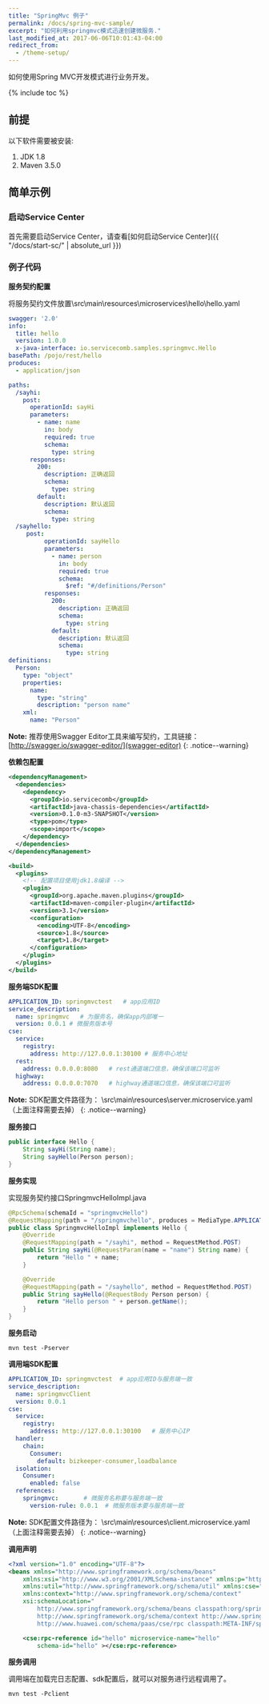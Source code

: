 ```yaml
---
title: "SpringMvc 例子"
permalink: /docs/spring-mvc-sample/
excerpt: "如何利用springmvc模式迅速创建微服务."
last_modified_at: 2017-06-06T10:01:43-04:00
redirect_from:
  - /theme-setup/
---
```


如何使用Spring MVC开发模式进行业务开发。

{% include toc %}

## 前提
以下软件需要被安装:


1. JDK 1.8
2. Maven 3.5.0 


## 简单示例
### 启动Service Center

首先需要启动Service Center，请查看[如何启动Service Center]({{ "/docs/start-sc/" | absolute_url }})

### 例子代码

**服务契约配置**

将服务契约文件放置\src\main\resources\microservices\hello\hello.yaml

```yaml
swagger: '2.0'
info:
  title: hello
  version: 1.0.0
  x-java-interface: io.servicecomb.samples.springmvc.Hello
basePath: /pojo/rest/hello
produces:
  - application/json

paths:
  /sayhi:
    post:
      operationId: sayHi
      parameters:
        - name: name
          in: body
          required: true
          schema:
            type: string
      responses:
        200:
          description: 正确返回
          schema:
            type: string
        default:
          description: 默认返回
          schema:
            type: string
  /sayhello:
     post:
          operationId: sayHello
          parameters:
            - name: person
              in: body
              required: true
              schema:
                $ref: "#/definitions/Person"
          responses:
            200:
              description: 正确返回
              schema:
                type: string
            default:
              description: 默认返回
              schema:
                type: string
definitions:
  Person:
    type: "object"
    properties:
      name:
        type: "string"
        description: "person name"
    xml:
      name: "Person"
```
**Note:** 推荐使用Swagger Editor工具来编写契约，工具链接：[http://swagger.io/swagger-editor/](swagger-editor)
{: .notice--warning}

**依赖包配置**

```xml
<dependencyManagement>
  <dependencies>
    <dependency>
      <groupId>io.servicecomb</groupId>
      <artifactId>java-chassis-dependencies</artifactId>
      <version>0.1.0-m3-SNAPSHOT</version>
      <type>pom</type>
      <scope>import</scope>
    </dependency>
  </dependencies>
</dependencyManagement>

<build>
  <plugins>
    <!-- 配置项目使用jdk1.8编译 -->
    <plugin>
      <groupId>org.apache.maven.plugins</groupId>
      <artifactId>maven-compiler-plugin</artifactId>
      <version>3.1</version>
      <configuration>
        <encoding>UTF-8</encoding>
        <source>1.8</source>
        <target>1.8</target>
      </configuration>
    </plugin>
  </plugins>
</build>
```

**服务端SDK配置**

```yaml
APPLICATION_ID: springmvctest   # app应用ID
service_description:
  name: springmvc   # 为服务名，确保app内部唯一
  version: 0.0.1 # 微服务版本号
cse:
  service:
    registry:
      address: http://127.0.0.1:30100 # 服务中心地址
  rest:
    address: 0.0.0.0:8080   # rest通道端口信息，确保该端口可监听
  highway:
    address: 0.0.0.0:7070   # highway通道端口信息，确保该端口可监听
```

**Note:** SDK配置文件路径为： \src\main\resources\server.microservice.yaml （上面注释需要去掉）
{: .notice--warning}


**服务接口**

```java
public interface Hello {
    String sayHi(String name);
    String sayHello(Person person);
}
```

**服务实现**

实现服务契约接口SpringmvcHelloImpl.java

```java
@RpcSchema(schemaId = "springmvcHello")
@RequestMapping(path = "/springmvchello", produces = MediaType.APPLICATION_JSON)
public class SpringmvcHelloImpl implements Hello {
    @Override
    @RequestMapping(path = "/sayhi", method = RequestMethod.POST)
    public String sayHi(@RequestParam(name = "name") String name) {
        return "Hello " + name;
    }

    @Override
    @RequestMapping(path = "/sayhello", method = RequestMethod.POST)
    public String sayHello(@RequestBody Person person) {
        return "Hello person " + person.getName();
    }
}
```

**服务启动**


```
mvn test -Pserver
```


**调用端SDK配置**

```yaml
APPLICATION_ID: springmvctest  # app应用ID与服务端一致
service_description:
  name: springmvcClient
  version: 0.0.1
cse:
  service:
    registry:
      address: http://127.0.0.1:30100   # 服务中心IP
  handler:
    chain:
      Consumer:
        default: bizkeeper-consumer,loadbalance
  isolation:
    Consumer:
      enabled: false
  references:
    springmvc:       # 微服务名称要与服务端一致
      version-rule: 0.0.1  # 微服务版本要与服务端一致
```

**Note:** SDK配置文件路径为： \src\main\resources\client.microservice.yaml （上面注释需要去掉）
{: .notice--warning}


**调用声明**

```xml
<?xml version="1.0" encoding="UTF-8"?>
<beans xmlns="http://www.springframework.org/schema/beans"
	xmlns:xsi="http://www.w3.org/2001/XMLSchema-instance" xmlns:p="http://www.springframework.org/schema/p"
	xmlns:util="http://www.springframework.org/schema/util" xmlns:cse="http://www.huawei.com/schema/paas/cse/rpc"
	xmlns:context="http://www.springframework.org/schema/context"
	xsi:schemaLocation="
		http://www.springframework.org/schema/beans classpath:org/springframework/beans/factory/xml/spring-beans-3.0.xsd
		http://www.springframework.org/schema/context http://www.springframework.org/schema/context/spring-context-3.0.xsd
		http://www.huawei.com/schema/paas/cse/rpc classpath:META-INF/spring/spring-paas-cse-rpc.xsd">

	<cse:rpc-reference id="hello" microservice-name="hello"
		schema-id="hello" ></cse:rpc-reference>

```

**服务调用**

调用端在加载完日志配置、sdk配置后，就可以对服务进行远程调用了。

```
mvn test -Pclient
```
